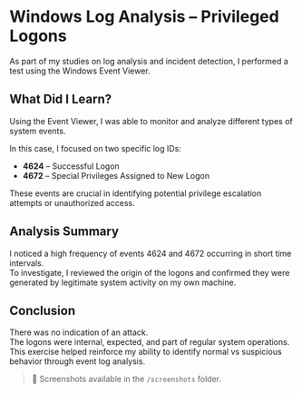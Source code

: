 # Windows Log Analysis – Privileged Logons

As part of my studies on log analysis and incident detection, I performed a test using the Windows Event Viewer.

## What Did I Learn?

Using the Event Viewer, I was able to monitor and analyze different types of system events.

In this case, I focused on two specific log IDs:

- **4624** – Successful Logon  
- **4672** – Special Privileges Assigned to New Logon

These events are crucial in identifying potential privilege escalation attempts or unauthorized access.

## Analysis Summary

I noticed a high frequency of events 4624 and 4672 occurring in short time intervals.  
To investigate, I reviewed the origin of the logons and confirmed they were generated by legitimate system activity on my own machine.

## Conclusion

There was no indication of an attack.  
The logons were internal, expected, and part of regular system operations.  
This exercise helped reinforce my ability to identify normal vs suspicious behavior through event log analysis.

> 📸 Screenshots available in the `/screenshots` folder.